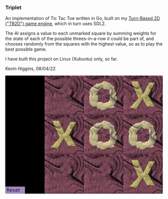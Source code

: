 ### Triplet

An implementation of Tic Tac Toe written in Go, built on my [Turn-Based 2D ("TB2D") game engine](https://github.com/KevinCHiggins/tb2d), which in turn uses SDL2.

The AI assigns a value to each unmarked square by summing weights for the state of each of the possible threes-in-a-row it could be part of, and chooses randomly from the squares with the highest value, so as to play the best possible game.

I have built this project on Linux (Xubuntu) only, so far.

Kevin Higgins, 08/04/22

![Screenshot of game showing Tic Tac Toe board with some Xs and Os](https://github.com/KevinCHiggins/triplet/raw/main/screenshot.png)
